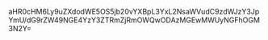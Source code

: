 aHR0cHM6Ly9uZXdodWE5OS5jb20vYXBpL3YxL2NsaWVudC9zdWJzY3JpYmU/dG9rZW49NGE4YzY3ZTRmZjRmOWQwODAzMGEwMWUyNGFhOGM3N2Y=
